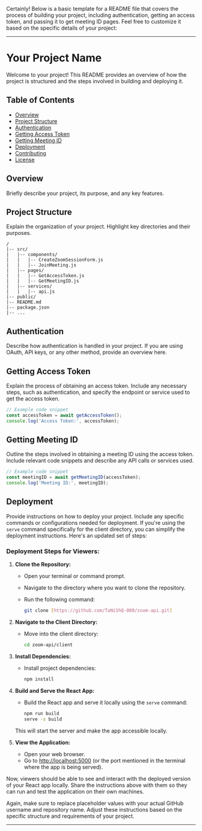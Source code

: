Certainly! Below is a basic template for a README file that covers the process of building your project, including authentication, getting an access token, and passing it to get meeting ID pages. Feel free to customize it based on the specific details of your project:

---

# Your Project Name

Welcome to your project! This README provides an overview of how the project is structured and the steps involved in building and deploying it.

## Table of Contents

- [Overview](#overview)
- [Project Structure](#project-structure)
- [Authentication](#authentication)
- [Getting Access Token](#getting-access-token)
- [Getting Meeting ID](#getting-meeting-id)
- [Deployment](#deployment)
- [Contributing](#contributing)
- [License](#license)

## Overview

Briefly describe your project, its purpose, and any key features.

## Project Structure

Explain the organization of your project. Highlight key directories and their purposes.

```
/
|-- src/
|   |-- components/
|   |   |-- CreateZoomSessionForm.js
|   |   |-- JoinMeeting.js
|   |-- pages/
|   |   |-- GetAccessToken.js
|   |   |-- GetMeetingID.js
|   |-- services/
|   |   |-- api.js
|-- public/
|-- README.md
|-- package.json
|-- ...
```

## Authentication

Describe how authentication is handled in your project. If you are using OAuth, API keys, or any other method, provide an overview here.

## Getting Access Token

Explain the process of obtaining an access token. Include any necessary steps, such as authentication, and specify the endpoint or service used to get the access token.

```javascript
// Example code snippet
const accessToken = await getAccessToken();
console.log('Access Token:', accessToken);
```

## Getting Meeting ID

Outline the steps involved in obtaining a meeting ID using the access token. Include relevant code snippets and describe any API calls or services used.

```javascript
// Example code snippet
const meetingID = await getMeetingID(accessToken);
console.log('Meeting ID:', meetingID);
```

## Deployment

Provide instructions on how to deploy your project. Include any specific commands or configurations needed for deployment.
If you're using the `serve` command specifically for the client directory, you can simplify the deployment instructions. Here's an updated set of steps:

### Deployment Steps for Viewers:

1. **Clone the Repository:**
   - Open your terminal or command prompt.
   - Navigate to the directory where you want to clone the repository.
   - Run the following command:

     ```bash
     git clone [https://github.com/TaNiShQ-000/zoom-api.git]
     ```

   
2. **Navigate to the Client Directory:**
   - Move into the client directory:

     ```bash
     cd zoom-api/client
     ```

3. **Install Dependencies:**
   - Install project dependencies:

     ```bash
     npm install
     ```

4. **Build and Serve the React App:**
   - Build the React app and serve it locally using the `serve` command:

     ```bash
     npm run build
     serve -s build
     ```

   This will start the server and make the app accessible locally.

5. **View the Application:**
   - Open your web browser.
   - Go to [http://localhost:5000](http://localhost:5000) (or the port mentioned in the terminal where the app is being served).

Now, viewers should be able to see and interact with the deployed version of your React app locally. Share the instructions above with them so they can run and test the application on their own machines.

Again, make sure to replace placeholder values with your actual GitHub username and repository name. Adjust these instructions based on the specific structure and requirements of your project.

---
